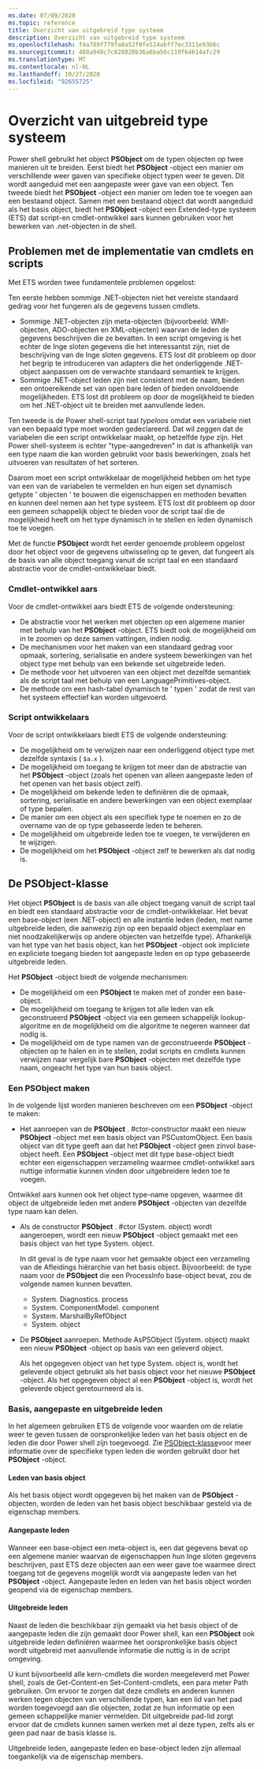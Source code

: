 ```yaml
---
ms.date: 07/09/2020
ms.topic: reference
title: Overzicht van uitgebreid type systeem
description: Overzicht van uitgebreid type systeem
ms.openlocfilehash: f4a789f779fa8a52f0fe524abff7ec3311e93b6c
ms.sourcegitcommit: 488a940c7c828820b36a6ba56c119f64614afc29
ms.translationtype: MT
ms.contentlocale: nl-NL
ms.lasthandoff: 10/27/2020
ms.locfileid: "92655725"
---
```

# <a name="extended-type-system-overview"></a>Overzicht van uitgebreid type systeem

Power shell gebruikt het object **PSObject** om de typen objecten op twee manieren uit te breiden. Eerst biedt het **PSObject** -object een manier om verschillende weer gaven van specifieke object typen weer te geven. Dit wordt aangeduid met een aangepaste weer gave van een object. Ten tweede biedt het **PSObject** -object een manier om leden toe te voegen aan een bestaand object. Samen met een bestaand object dat wordt aangeduid als het basis object, biedt het **PSObject** -object een Extended-type systeem (ETS) dat script-en cmdlet-ontwikkel aars kunnen gebruiken voor het bewerken van .net-objecten in de shell.

## <a name="cmdlet-and-script-development-issues"></a>Problemen met de implementatie van cmdlets en scripts

Met ETS worden twee fundamentele problemen opgelost:

Ten eerste hebben sommige .NET-objecten niet het vereiste standaard gedrag voor het fungeren als de gegevens tussen cmdlets.

- Sommige .NET-objecten zijn meta-objecten (bijvoorbeeld: WMI-objecten, ADO-objecten en XML-objecten) waarvan de leden de gegevens beschrijven die ze bevatten. In een script omgeving is het echter de Inge sloten gegevens die het interessantst zijn, niet de beschrijving van de Inge sloten gegevens. ETS lost dit probleem op door het begrip te introduceren van adapters die het onderliggende .NET-object aanpassen om de verwachte standaard semantiek te krijgen.
- Sommige .NET-object leden zijn niet consistent met de naam, bieden een ontoereikende set van open bare leden of bieden onvoldoende mogelijkheden. ETS lost dit probleem op door de mogelijkheid te bieden om het .NET-object uit te breiden met aanvullende leden.

Ten tweede is de Power shell-script taal _typeloos_ omdat een variabele niet van een bepaald type moet worden gedeclareerd. Dat wil zeggen dat de variabelen die een script ontwikkelaar maakt, op hetzelfde _type_ zijn. Het Power shell-systeem is echter "type-aangedreven" in dat is afhankelijk van een type naam die kan worden gebruikt voor basis bewerkingen, zoals het uitvoeren van resultaten of het sorteren.

Daarom moet een script ontwikkelaar de mogelijkheid hebben om het type van een van de variabelen te vermelden en hun eigen set dynamisch getypte ' objecten ' te bouwen die eigenschappen en methoden bevatten en kunnen deel nemen aan het type systeem. ETS lost dit probleem op door een gemeen schappelijk object te bieden voor de script taal die de mogelijkheid heeft om het type dynamisch in te stellen en leden dynamisch toe te voegen.

Met de functie **PSObject** wordt het eerder genoemde probleem opgelost door het object voor de gegevens uitwisseling op te geven, dat fungeert als de basis van alle object toegang vanuit de script taal en een standaard abstractie voor de cmdlet-ontwikkelaar biedt.

### <a name="cmdlet-developers"></a>Cmdlet-ontwikkel aars

Voor de cmdlet-ontwikkel aars biedt ETS de volgende ondersteuning:

- De abstractie voor het werken met objecten op een algemene manier met behulp van het **PSObject** -object. ETS biedt ook de mogelijkheid om in te zoomen op deze samen vattingen, indien nodig.
- De mechanismen voor het maken van een standaard gedrag voor opmaak, sortering, serialisatie en andere systeem bewerkingen van het object type met behulp van een bekende set uitgebreide leden.
- De methode voor het uitvoeren van een object met dezelfde semantiek als de script taal met behulp van een LanguagePrimitives-object.
- De methode om een hash-tabel dynamisch te ' typen ' zodat de rest van het systeem effectief kan worden uitgevoerd.

### <a name="script-developers"></a>Script ontwikkelaars

Voor de script ontwikkelaars biedt ETS de volgende ondersteuning:

- De mogelijkheid om te verwijzen naar een onderliggend object type met dezelfde syntaxis ( `$a.x` ).
- De mogelijkheid om toegang te krijgen tot meer dan de abstractie van het **PSObject** -object (zoals het openen van alleen aangepaste leden of het openen van het basis object zelf).
- De mogelijkheid om bekende leden te definiëren die de opmaak, sortering, serialisatie en andere bewerkingen van een object exemplaar of type bepalen.
- De manier om een object als een specifiek type te noemen en zo de overname van de op type gebaseerde leden te beheren.
- De mogelijkheid om uitgebreide leden toe te voegen, te verwijderen en te wijzigen.
- De mogelijkheid om het **PSObject** -object zelf te bewerken als dat nodig is.

## <a name="the-psobject-class"></a>De PSObject-klasse

Het object **PSObject** is de basis van alle object toegang vanuit de script taal en biedt een standaard abstractie voor de cmdlet-ontwikkelaar. Het bevat een base-object (een .NET-object) en alle instantie leden (leden, met name uitgebreide leden, die aanwezig zijn op een bepaald object exemplaar en niet noodzakelijkerwijs op andere objecten van hetzelfde type). Afhankelijk van het type van het basis object, kan het **PSObject** -object ook impliciete en expliciete toegang bieden tot aangepaste leden en op type gebaseerde uitgebreide leden.

Het **PSObject** -object biedt de volgende mechanismen:

- De mogelijkheid om een **PSObject** te maken met of zonder een base-object.
- De mogelijkheid om toegang te krijgen tot alle leden van elk geconstrueerd **PSObject** -object via een gemeen schappelijk lookup-algoritme en de mogelijkheid om die algoritme te negeren wanneer dat nodig is.
- De mogelijkheid om de type namen van de geconstrueerde **PSObject** -objecten op te halen en in te stellen, zodat scripts en cmdlets kunnen verwijzen naar vergelijk bare **PSObject** -objecten met dezelfde type naam, ongeacht het type van hun basis object.

### <a name="how-to-construct-a-psobject"></a>Een PSObject maken

In de volgende lijst worden manieren beschreven om een **PSObject** -object te maken:

- Het aanroepen van de **PSObject** . #ctor-constructor maakt een nieuw **PSObject** -object met een basis object van PSCustomObject. Een basis object van dit type geeft aan dat het **PSObject** -object geen zinvol base-object heeft. Een **PSObject** -object met dit type base-object biedt echter een eigenschappen verzameling waarmee cmdlet-ontwikkel aars nuttige informatie kunnen vinden door uitgebreidere leden toe te voegen.

Ontwikkel aars kunnen ook het object type-name opgeven, waarmee dit object de uitgebreide leden met andere **PSObject** -objecten van dezelfde type naam kan delen.

- Als de constructor **PSObject** . #ctor (System. object) wordt aangeroepen, wordt een nieuw **PSObject** -object gemaakt met een basis object van het type System. object.

  In dit geval is de type naam voor het gemaakte object een verzameling van de Afleidings hiërarchie van het basis object. Bijvoorbeeld: de type naam voor de **PSObject** die een ProcessInfo base-object bevat, zou de volgende namen kunnen bevatten.

  - System. Diagnostics. process
  - System. ComponentModel. component
  - System. MarshalByRefObject
  - System. object

- De **PSObject** aanroepen. Methode AsPSObject (System. object) maakt een nieuw **PSObject** -object op basis van een geleverd object.

  Als het opgegeven object van het type System. object is, wordt het geleverde object gebruikt als het basis object voor het nieuwe **PSObject** -object. Als het opgegeven object al een **PSObject** -object is, wordt het geleverde object geretourneerd als is.

### <a name="base-adapted-and-extended-members"></a>Basis, aangepaste en uitgebreide leden

In het algemeen gebruiken ETS de volgende voor waarden om de relatie weer te geven tussen de oorspronkelijke leden van het basis object en de leden die door Power shell zijn toegevoegd. Zie [PSObject-klasse](/dotnet/api/system.management.automation.psobject)voor meer informatie over de specifieke typen leden die worden gebruikt door het **PSObject** -object.

#### <a name="base-object-members"></a>Leden van basis object

Als het basis object wordt opgegeven bij het maken van de **PSObject** -objecten, worden de leden van het basis object beschikbaar gesteld via de eigenschap members.

#### <a name="adapted-members"></a>Aangepaste leden

Wanneer een base-object een meta-object is, een dat gegevens bevat op een algemene manier waarvan de eigenschappen hun Inge sloten gegevens beschrijven, past ETS deze objecten aan een weer gave toe waarmee direct toegang tot de gegevens mogelijk wordt via aangepaste leden van het **PSObject** -object. Aangepaste leden en leden van het basis object worden geopend via de eigenschap members.

#### <a name="extended-members"></a>Uitgebreide leden

Naast de leden die beschikbaar zijn gemaakt via het basis object of de aangepaste leden die zijn gemaakt door Power shell, kan een **PSObject** ook uitgebreide leden definiëren waarmee het oorspronkelijke basis object wordt uitgebreid met aanvullende informatie die nuttig is in de script omgeving.

U kunt bijvoorbeeld alle kern-cmdlets die worden meegeleverd met Power shell, zoals de Get-Content-en Set-Content-cmdlets, een para meter Path gebruiken. Om ervoor te zorgen dat deze cmdlets en anderen kunnen werken tegen objecten van verschillende typen, kan een lid van het pad worden toegevoegd aan die objecten, zodat ze hun informatie op een gemeen schappelijke manier vermelden. Dit uitgebreide pad-lid zorgt ervoor dat de cmdlets kunnen samen werken met al deze typen, zelfs als er geen pad naar de basis klasse is.

Uitgebreide leden, aangepaste leden en base-object leden zijn allemaal toegankelijk via de eigenschap members.
